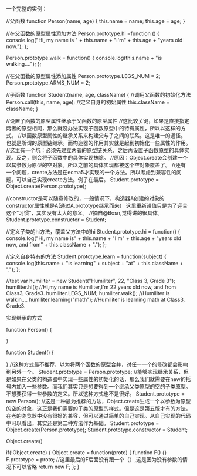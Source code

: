 一个完整的实例：

//父函数
function Person(name, age) {
	this.name = name;
	this.age = age;
}

//在父函数的原型属性添加方法
Person.prototype.hi =function () {
	console.log("Hi, my name is " + this.name + "I'm" + this.age + "years old now.");
};

Person.prototype.walk = function() {
	console.log(this.name + "is walking....");
};

//在父函数的原型属性添加属性
Person.prototype.LEGS_NUM = 2;
Person.prototype.ARMS_NUM = 2;

//子函数
function Student(name, age, className) {
	//调用父函数的初始化方法
	Person.call(this, name, age);
	//定义自身的初始属性
	this.className = className;
}

//设置子函数的原型属性继承于父函数的原型属性
//这比较关键，如果是直接指定两者的原型相同，那么就没办法实现子函数原型中的特有属性，所以以这样的方式。
//以函数原型属性的继承关系来构建父与子之间的联系。这是唯一的通径。也就是所谓的原型链继承。而构造器的作用其实就是起到初始化一些属性的作用。
//这里有一个坑：必须先建立两者的原型链关系，之后再设置子函数原型的具体实现。反之，则会将子函数中的具体实现抹除。
//原因：Object.create会创建一个以其参数为原型的空对象。所以之前的具体实现都被这个空对象覆盖了。
//还有一个问题，create方法是在ecma5才实现的一个方法。所以考虑到兼容性的问题。可以自己实现create方法。例子在最后。
Student.prototype = Object.create(Person.prototype);

//constructor是可以随意修改的，一般情况下，构造器A创建的对象的constructor属性就是A(通过A.prototype继承而来）
这里重新设值只是为了迎合这个“习惯”，其实没有太大的意义。
//摘自@Bosn,觉得讲的很具体。
Student.prototype.constructor = Student;

//定义子类的hi方法，覆盖父方法中的hi
Student.prototype.hi = function() {
	console.log("Hi, my name is" + this.name + "I'm" + this.age + "years old now, and from" + this.className + ".");
};

//定义自身特有的方法
Student.prototype.learn = function(subject) {
	console.log(this.name + "is learning" + subject + "at" + this.className + ".");
};

//test
var humiliter = new Student("Humiliter", 22, "Class 3, Grade 3");
humiliter.hi();		//Hi,my name is Humiliter,I'm 22 years old now, and from Class3, Grade3.
humiliter.LEGS_NUM;
humiliter.walk(); //Humiliter is walkin....
humiliter.learning("math"); //Humiliter is learning math at Class3, Grade3.






实现继承的方式

function Person() {
	
}

function Student() {
	
}
//这种方式最不推荐，以为将两个函数的原型合并，对任一一个的修改都会影响到另外一个。
Student.prototype = Person.prototype;
//能够实现继承关系，但是如果在父类的构造器中实现一些属性的初始化的话，那么我们就需要在new的括号内加入一些参数。而我们其实只是想要得到一个继承父类原型的空的子类原型。不想要获得一些参数的定义。所以这种方式也不是很好。
Student.prototype = new Person();
//这是一种最为推荐的方法，Object.create生成一个以参数为原型的空的对象，这正是我们需要的子类的原型的样式。但是这是第五版才有的方法，在老的浏览器中没有很好的兼容，但可以通过简单的自己实现。从自己实现的代码中可以看出，其实还是第二种方法作为基础。
Student.prototype = Object.create(Person.prototype);
Student.prototype.constructor = Student;




Object.create()

if(!Object.create) {
	Object.create = function(proto) {
		function F() {}
		F.prototype = proto;
		//这里最后的F后面没有跟一个（）,这是因为没有参数的情况下可以省略
		return new F;
	};
}


